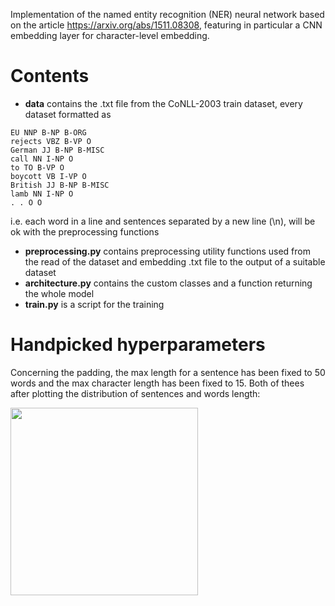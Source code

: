 Implementation of the named entity recognition (NER) neural network based on the article https://arxiv.org/abs/1511.08308, featuring in particular 
a CNN embedding layer for character-level embedding.

# Contents

- **data** contains the .txt file from the CoNLL-2003 train dataset, every dataset formatted as 

~~~
EU NNP B-NP B-ORG
rejects VBZ B-VP O
German JJ B-NP B-MISC
call NN I-NP O
to TO B-VP O
boycott VB I-VP O
British JJ B-NP B-MISC
lamb NN I-NP O
. . O O
~~~

i.e. each word in a line and sentences separated by a new line (\n), will be ok with the preprocessing functions

- **preprocessing.py** contains preprocessing utility functions used from the read of the dataset and embedding .txt file to the output of a suitable dataset
- **architecture.py** contains the custom classes and a function returning the whole model
- **train.py** is a script for the training

# Handpicked hyperparameters

Concerning the padding, the max length for a sentence has been fixed to 50 words and the max character length has been fixed to 15. 
Both of thees after plotting the distribution of sentences and words length:

<img src='figs/sentences_length_hist.png' height='300' width='300'>
